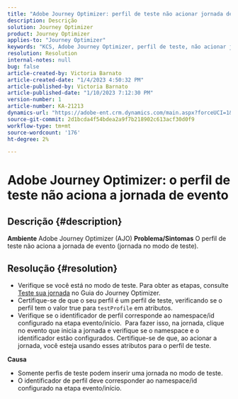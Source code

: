 ```yaml
---
title: "Adobe Journey Optimizer: perfil de teste não acionar jornada de evento"
description: Descrição
solution: Journey Optimizer
product: Journey Optimizer
applies-to: "Journey Optimizer"
keywords: "KCS, Adobe Journey Optimizer, perfil de teste, não acionar jornada de evento, AJO"
resolution: Resolution
internal-notes: null
bug: false
article-created-by: Victoria Barnato
article-created-date: "1/4/2023 4:50:32 PM"
article-published-by: Victoria Barnato
article-published-date: "1/10/2023 7:12:30 PM"
version-number: 1
article-number: KA-21213
dynamics-url: "https://adobe-ent.crm.dynamics.com/main.aspx?forceUCI=1&pagetype=entityrecord&etn=knowledgearticle&id=17a403e0-4f8c-ed11-81ad-6045bd0067ea"
source-git-commit: 2d1bcda4f54bdea2a9f7b218902c613acf30d0f9
workflow-type: tm+mt
source-wordcount: '176'
ht-degree: 2%

---
```


# Adobe Journey Optimizer: o perfil de teste não aciona a jornada de evento

## Descrição {#description}

<b>Ambiente</b>
Adobe Journey Optimizer (AJO)
<b>Problema/Sintomas</b>
O perfil de teste não aciona a jornada de evento (jornada no modo de teste).


## Resolução {#resolution}


- Verifique se você está no modo de teste. Para obter as etapas, consulte [Teste sua jornada](https://experienceleague.adobe.com/docs/journey-optimizer/using/orchestrate-journeys/create-journey/testing-the-journey.html) no Guia do Journey Optimizer.
- Certifique-se de que o seu perfil é um perfil de teste, verificando se o perfil tem o valor true para `testProfile` em atributos.
- Verifique se o identificador de perfil corresponde ao namespace/id configurado na etapa evento/início.  Para fazer isso, na jornada, clique no evento que inicia a jornada e verifique se o namespace e o identificador estão configurados. Certifique-se de que, ao acionar a jornada, você esteja usando esses atributos para o perfil de teste.

<b>Causa</b>
- Somente perfis de teste podem inserir uma jornada no modo de teste.
- O identificador de perfil deve corresponder ao namespace/id configurado na etapa evento/início.

